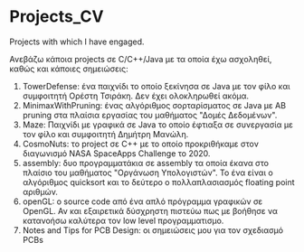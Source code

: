 # Projects_CV
Projects with which I have engaged.

Ανεβάζω κάποια projects σε C/C++/Java με τα οποία έχω ασχοληθεί, καθώς και κάποιες σημειώσεις:
1. TowerDefense: ένα παιχνίδι το οποίο ξεκίνησα σε Java με τον φίλο και συμφοιτητή Ορέστη Τσιράκη. Δεν έχει ολοκληρωθεί ακόμα.
2. MinimaxWithPruning: ένας αλγόριθμος σορταρίσματος σε Java με ΑΒ pruning στα πλαίσια εργασίας του μαθήματος "Δομές Δεδομένων".
3. Maze: Παιχνίδι με γραφικά σε Java το οποίο έφτιαξα σε συνεργασία με τον φίλο και συμφοιτητή Δημήτρη Μανώλη.
4. CosmoNuts: το project σε C++ με το οποίο προκριθήκαμε στον διαγωνισμό NASA SpaceApps Challenge το 2020.
5. assembly: δυο προγραμματάκια σε assembly τα οποία έκανα στο πλαίσιο του μαθήματος "Οργάνωση Υπολογιστών". Το ένα είναι ο αλγόριθμος quicksort και το δεύτερο ο πολλαπλασιασμός floating point αριθμών.
6. openGL: ο source code από ένα απλό πρόγραμμα γραφικών σε OpenGL. Αν και εξαιρετικά δύσχρηστη πιστεύω πως με βοήθησε να κατανοήσω καλύτερα τον low level προγραμματισμο.
7. Notes and Tips for PCB Design: οι σημειώσεις μου για τον σχεδιασμό PCBs
